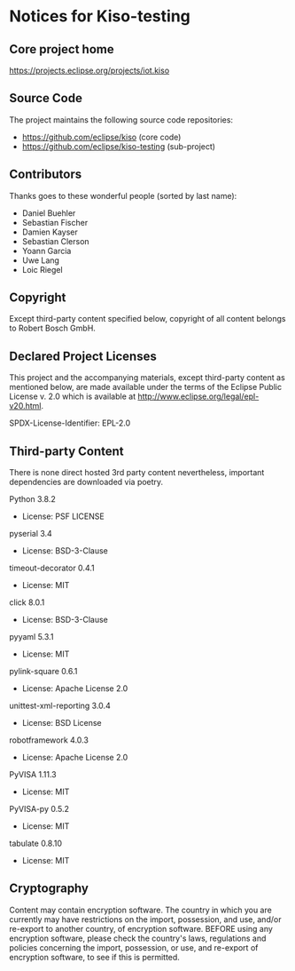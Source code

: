 
# Notices for Kiso-testing

## Core project home

https://projects.eclipse.org/projects/iot.kiso

## Source Code

The project maintains the following source code repositories:

 * https://github.com/eclipse/kiso (core code)
 * https://github.com/eclipse/kiso-testing (sub-project)

## Contributors

Thanks goes to these wonderful people (sorted by last name):

 * Daniel Buehler
 * Sebastian Fischer
 * Damien Kayser
 * Sebastian Clerson
 * Yoann Garcia
 * Uwe Lang
 * Loic Riegel

## Copyright

Except third-party content specified below, copyright of all content belongs to
Robert Bosch GmbH.

## Declared Project Licenses

This project and the accompanying materials, except third-party content as
mentioned below, are made available under the terms of the Eclipse Public
License v. 2.0 which is available at http://www.eclipse.org/legal/epl-v20.html.

SPDX-License-Identifier: EPL-2.0

## Third-party Content

There is none direct hosted 3rd party content nevertheless, important dependencies are downloaded via poetry.

Python 3.8.2

 * License: PSF LICENSE

pyserial 3.4

 * License: BSD-3-Clause

timeout-decorator 0.4.1

 * License: MIT

click 8.0.1

 * License: BSD-3-Clause

pyyaml 5.3.1

 * License: MIT

pylink-square 0.6.1

 * License: Apache License 2.0

unittest-xml-reporting 3.0.4

 * License: BSD License

robotframework 4.0.3

* License: Apache License 2.0

PyVISA 1.11.3

 * License: MIT

PyVISA-py 0.5.2

 * License: MIT

tabulate 0.8.10

 * License: MIT

## Cryptography

Content may contain encryption software. The country in which you are currently
may have restrictions on the import, possession, and use, and/or re-export to
another country, of encryption software. BEFORE using any encryption software,
please check the country's laws, regulations and policies concerning the import,
possession, or use, and re-export of encryption software, to see if this is
permitted.
